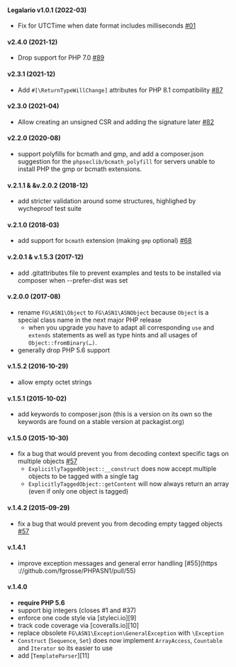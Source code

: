 #### Legalario v1.0.1 (2022-03)
* Fix for UTCTime when date format includes milliseconds [#01](https://github.com/Legalario/PHPASN1/commit/8efb9583092b21001018cc697c8b4c38b0dc8f7f)

#### v2.4.0 (2021-12)
* Drop support for PHP 7.0 [#89](https://github.com/fgrosse/PHPASN1/pull/89)

#### v2.3.1 (2021-12)
* Add `#[\ReturnTypeWillChange]` attributes for PHP 8.1 compatibility [#87](https://github.com/fgrosse/PHPASN1/pull/87)

#### v2.3.0 (2021-04)
* Allow creating an unsigned CSR and adding the signature later [#82](https://github.com/fgrosse/PHPASN1/pull/82)

#### v2.2.0 (2020-08)
* support polyfills for bcmath and gmp, and add a composer.json
  suggestion for the `phpseclib/bcmath_polyfill` for servers unable
  to install PHP the gmp or bcmath extensions.

#### v.2.1.1 & &v.2.0.2 (2018-12)
* add stricter validation around some structures, highlighed
  by wycheproof test suite

#### v.2.1.0 (2018-03)
* add support for `bcmath` extension (making `gmp` optional) [#68](https://github.com/fgrosse/PHPASN1/pull/68)

#### v.2.0.1 & v.1.5.3 (2017-12)
* add .gitattributes file to prevent examples and tests to be installed via composer when --prefer-dist was set

#### v.2.0.0 (2017-08)
* rename `FG\ASN1\Object` to `FG\ASN1\ASNObject` because `Object` is a special class name in the next major PHP release
  - when you upgrade you have to adapt all corresponding `use` and `extends` statements as well as type hints and all
    usages of `Object::fromBinary(…)`.
*  generally drop PHP 5.6 support

#### v.1.5.2 (2016-10-29)
* allow empty octet strings

#### v.1.5.1 (2015-10-02)
* add keywords to composer.json (this is a version on its own so the keywords are found on a stable version at packagist.org)

#### v.1.5.0 (2015-10-30)
* fix a bug that would prevent you from decoding context specific tags on multiple objects [#57](https://github.com/fgrosse/PHPASN1/issues/57)
  - `ExplicitlyTaggedObject::__construct` does now accept multiple objects to be tagged with a single tag
  - `ExplicitlyTaggedObject::getContent` will now always return an array (even if only one object is tagged)

#### v.1.4.2 (2015-09-29)
* fix a bug that would prevent you from decoding empty tagged objects [#57](https://github.com/fgrosse/PHPASN1/issues/57)

#### v.1.4.1
* improve exception messages and general error handling [#55](https ://github.com/fgrosse/PHPASN1/pull/55)

#### v.1.4.0
* **require PHP 5.6**
* support big integers (closes #1 and #37)
* enforce one code style via [styleci.io][9]
* track code coverage via [coveralls.io][10]
* replace obsolete `FG\ASN1\Exception\GeneralException` with `\Exception`
* `Construct` (`Sequence`, `Set`) does now implement `ArrayAccess`, `Countable` and `Iterator` so its easier to use
* add [`TemplateParser`][11]
